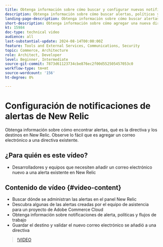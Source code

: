 ```yaml
---
title: Obtenga información sobre cómo buscar y configurar nuevas notificaciones de alertas en New Relic
description: Obtenga información sobre cómo buscar alertas, políticas y mecanismos de entrega para alertas de New Relic
landing-page-description: Obtenga información sobre cómo buscar alertas, políticas y mecanismos de entrega para alertas de New Relic
short-description: Obtenga información sobre cómo agregar una nueva dirección de correo electrónico a una directiva de alertas existente en New Relic.
kt: 15984
doc-type: technical video
audience: all
last-substantial-update: 2024-08-14T00:00:00Z
feature: Tools and External Services, Communications, Security
topic: Commerce, Architecture
role: Architect, Developer
level: Beginner, Intermediate
source-git-commit: 7873d61123734cbe876ec2f00d552505457053c0
workflow-type: tm+mt
source-wordcount: '156'
ht-degree: 0%

---
```


# Configuración de notificaciones de alertas de New Relic

Obtenga información sobre cómo encontrar alertas, qué es la directiva y los destinos en New Relic. Observe lo fácil que es agregar un correo electrónico a una directiva existente.

## ¿Para quién es este vídeo?

* Desarrolladores y equipos que necesiten añadir un correo electrónico nuevo a una alerta existente en New Relic

## Contenido de vídeo {#video-content}

* Buscar dónde se administran las alertas en el panel New Relic
* Descubra algunas de las alertas creadas por el equipo de asistencia para un proyecto de Adobe Commerce Cloud
* Obtenga información sobre notificaciones de alerta, políticas y flujos de trabajo
* Guardar el destino y validar el nuevo correo electrónico se añadió a una directiva

>[!VIDEO](https://video.tv.adobe.com/v/3432774?learn=on)
